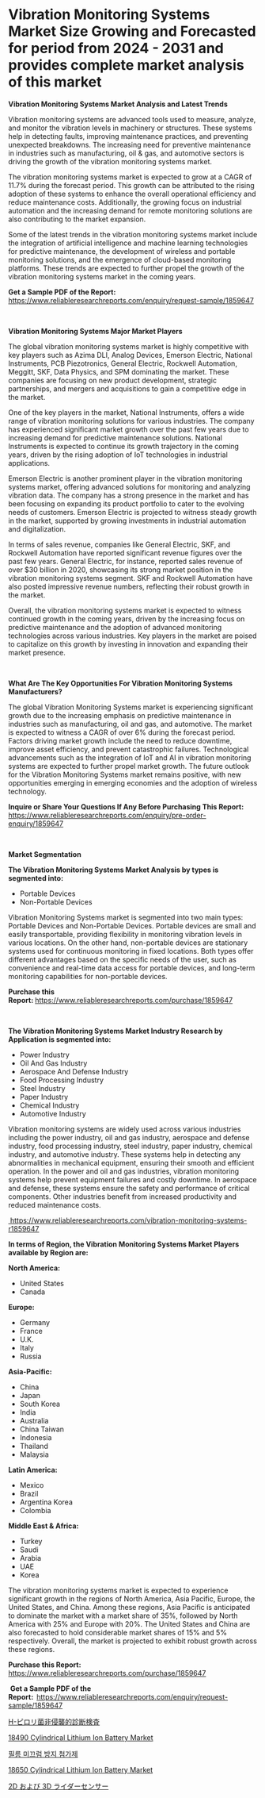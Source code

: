 <p><h1>Vibration Monitoring Systems Market Size Growing and Forecasted for period from 2024 - 2031 and provides complete market analysis of this market</h1></p><p><strong>Vibration Monitoring Systems Market Analysis and Latest Trends</strong></p>
<p><p>Vibration monitoring systems are advanced tools used to measure, analyze, and monitor the vibration levels in machinery or structures. These systems help in detecting faults, improving maintenance practices, and preventing unexpected breakdowns. The increasing need for preventive maintenance in industries such as manufacturing, oil & gas, and automotive sectors is driving the growth of the vibration monitoring systems market.</p><p>The vibration monitoring systems market is expected to grow at a CAGR of 11.7% during the forecast period. This growth can be attributed to the rising adoption of these systems to enhance the overall operational efficiency and reduce maintenance costs. Additionally, the growing focus on industrial automation and the increasing demand for remote monitoring solutions are also contributing to the market expansion.</p><p>Some of the latest trends in the vibration monitoring systems market include the integration of artificial intelligence and machine learning technologies for predictive maintenance, the development of wireless and portable monitoring solutions, and the emergence of cloud-based monitoring platforms. These trends are expected to further propel the growth of the vibration monitoring systems market in the coming years.</p></p>
<p><strong>Get a Sample PDF of the Report:&nbsp;</strong> <a href="https://www.reliableresearchreports.com/enquiry/request-sample/1859647">https://www.reliableresearchreports.com/enquiry/request-sample/1859647</a></p>
<p>&nbsp;</p>
<p><strong>Vibration Monitoring Systems Major Market Players</strong></p>
<p><p>The global vibration monitoring systems market is highly competitive with key players such as Azima DLI, Analog Devices, Emerson Electric, National Instruments, PCB Piezotronics, General Electric, Rockwell Automation, Meggitt, SKF, Data Physics, and SPM  dominating the market. These companies are focusing on new product development, strategic partnerships, and mergers and acquisitions to gain a competitive edge in the market.</p><p>One of the key players in the market, National Instruments, offers a wide range of vibration monitoring solutions for various industries. The company has experienced significant market growth over the past few years due to increasing demand for predictive maintenance solutions. National Instruments is expected to continue its growth trajectory in the coming years, driven by the rising adoption of IoT technologies in industrial applications.</p><p>Emerson Electric is another prominent player in the vibration monitoring systems market, offering advanced solutions for monitoring and analyzing vibration data. The company has a strong presence in the market and has been focusing on expanding its product portfolio to cater to the evolving needs of customers. Emerson Electric is projected to witness steady growth in the market, supported by growing investments in industrial automation and digitalization.</p><p>In terms of sales revenue, companies like General Electric, SKF, and Rockwell Automation have reported significant revenue figures over the past few years. General Electric, for instance, reported sales revenue of over $30 billion in 2020, showcasing its strong market position in the vibration monitoring systems segment. SKF and Rockwell Automation have also posted impressive revenue numbers, reflecting their robust growth in the market.</p><p>Overall, the vibration monitoring systems market is expected to witness continued growth in the coming years, driven by the increasing focus on predictive maintenance and the adoption of advanced monitoring technologies across various industries. Key players in the market are poised to capitalize on this growth by investing in innovation and expanding their market presence.</p></p>
<p>&nbsp;</p>
<p><strong>What Are The Key Opportunities For Vibration Monitoring Systems Manufacturers?</strong></p>
<p><p>The global Vibration Monitoring Systems market is experiencing significant growth due to the increasing emphasis on predictive maintenance in industries such as manufacturing, oil and gas, and automotive. The market is expected to witness a CAGR of over 6% during the forecast period. Factors driving market growth include the need to reduce downtime, improve asset efficiency, and prevent catastrophic failures. Technological advancements such as the integration of IoT and AI in vibration monitoring systems are expected to further propel market growth. The future outlook for the Vibration Monitoring Systems market remains positive, with new opportunities emerging in emerging economies and the adoption of wireless technology.</p></p>
<p><strong>Inquire or Share Your Questions If Any Before Purchasing This Report:</strong> <a href="https://www.reliableresearchreports.com/enquiry/pre-order-enquiry/1859647">https://www.reliableresearchreports.com/enquiry/pre-order-enquiry/1859647</a></p>
<p>&nbsp;</p>
<p><strong>Market Segmentation</strong></p>
<p><strong>The Vibration Monitoring Systems Market Analysis by types is segmented into:</strong></p>
<p><ul><li>Portable Devices</li><li>Non-Portable Devices</li></ul></p>
<p><p>Vibration Monitoring Systems market is segmented into two main types: Portable Devices and Non-Portable Devices. Portable devices are small and easily transportable, providing flexibility in monitoring vibration levels in various locations. On the other hand, non-portable devices are stationary systems used for continuous monitoring in fixed locations. Both types offer different advantages based on the specific needs of the user, such as convenience and real-time data access for portable devices, and long-term monitoring capabilities for non-portable devices.</p></p>
<p><strong>Purchase this Report:&nbsp;</strong><a href="https://www.reliableresearchreports.com/purchase/1859647">https://www.reliableresearchreports.com/purchase/1859647</a></p>
<p>&nbsp;</p>
<p><strong>The Vibration Monitoring Systems Market Industry Research by Application is segmented into:</strong></p>
<p><ul><li>Power Industry</li><li>Oil And Gas Industry</li><li>Aerospace And Defense Industry</li><li>Food Processing Industry</li><li>Steel Industry</li><li>Paper Industry</li><li>Chemical Industry</li><li>Automotive Industry</li></ul></p>
<p><p>Vibration monitoring systems are widely used across various industries including the power industry, oil and gas industry, aerospace and defense industry, food processing industry, steel industry, paper industry, chemical industry, and automotive industry. These systems help in detecting any abnormalities in mechanical equipment, ensuring their smooth and efficient operation. In the power and oil and gas industries, vibration monitoring systems help prevent equipment failures and costly downtime. In aerospace and defense, these systems ensure the safety and performance of critical components. Other industries benefit from increased productivity and reduced maintenance costs.</p></p>
<p><a href="https://www.reliableresearchreports.com/vibration-monitoring-systems-r1859647">&nbsp;https://www.reliableresearchreports.com/vibration-monitoring-systems-r1859647</a></p>
<p><strong>In terms of Region, the Vibration Monitoring Systems Market Players available by Region are:</strong></p>
<p>
    <p> <strong> North America: </strong>
        <ul>
            <li>United States</li>
            <li>Canada</li>
        </ul>
        </p> 
    <p> <strong> Europe: </strong>
        <ul>
            <li>Germany</li>
            <li>France</li>
            <li>U.K.</li>
            <li>Italy</li>
            <li>Russia</li>
        </ul>
        </p> 
    <p> <strong> Asia-Pacific: </strong>
        <ul>
            <li>China</li>
            <li>Japan</li>
            <li>South Korea</li>
            <li>India</li>
            <li>Australia</li>
            <li>China Taiwan</li>
            <li>Indonesia</li>
            <li>Thailand</li>
            <li>Malaysia</li>
        </ul>
        </p> 
    <p> <strong> Latin America: </strong>
        <ul>
            <li>Mexico</li>
            <li>Brazil</li>
            <li>Argentina Korea</li>
            <li>Colombia</li>
        </ul>
        </p> 
    <p> <strong> Middle East & Africa: </strong>
        <ul>
            <li>Turkey</li>
            <li>Saudi</li>
            <li>Arabia</li>
            <li>UAE</li>
            <li>Korea</li>
        </ul>
    </p>
    </p>
<p><p>The vibration monitoring systems market is expected to experience significant growth in the regions of North America, Asia Pacific, Europe, the United States, and China. Among these regions, Asia Pacific is anticipated to dominate the market with a market share of 35%, followed by North America with 25% and Europe with 20%. The United States and China are also forecasted to hold considerable market shares of 15% and 5% respectively. Overall, the market is projected to exhibit robust growth across these regions.</p></p>
<p><strong>Purchase this Report: </strong><a href="https://www.reliableresearchreports.com/purchase/1859647">https://www.reliableresearchreports.com/purchase/1859647</a></p>
<p>&nbsp;<strong>Get a Sample PDF of the Report:&nbsp;&nbsp;</strong><a href="https://www.reliableresearchreports.com/enquiry/request-sample/1859647">https://www.reliableresearchreports.com/enquiry/request-sample/1859647</a></p>
<p><strong></strong></p>
<p><p><a href="https://github.com/DayanaRunolfsdottir/Market-Research-Report-List-1/blob/main/2859082152499.md">H-ピロリ菌非侵襲的診断検査</a></p><p><a href="https://github.com/JennyferFeil2023/Market-Research-Report-List-1/blob/main/18490-cylindrical-lithium-ion-battery-market.md">18490 Cylindrical Lithium Ion Battery Market</a></p><p><a href="https://github.com/alpinestartsekian/Market-Research-Report-List-1/blob/main/8307264162523.md">필름 미끄럼 방지 첨가제</a></p><p><a href="https://github.com/gracielawharr/Market-Research-Report-List-1/blob/main/18650-cylindrical-lithium-ion-battery-market.md">18650 Cylindrical Lithium Ion Battery Market</a></p><p><a href="https://github.com/VinceMarvin1/Market-Research-Report-List-1/blob/main/7435368152498.md">2D および 3D ライダーセンサー</a></p></p>